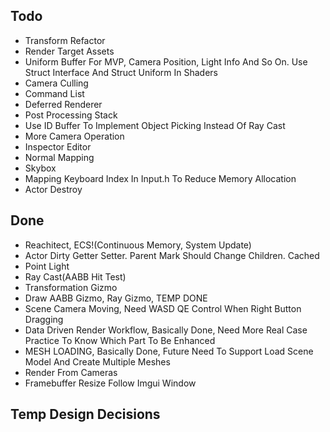 ## Todo
- Transform Refactor
- Render Target Assets
- Uniform Buffer For MVP, Camera Position, Light Info And So On. Use Struct Interface And Struct Uniform In Shaders 
- Camera Culling
- Command List
- Deferred Renderer
- Post Processing Stack
- Use ID Buffer To Implement Object Picking Instead Of Ray Cast
- More Camera Operation
- Inspector Editor
- Normal Mapping
- Skybox
- Mapping Keyboard Index In Input.h To Reduce Memory Allocation
- Actor Destroy

## Done
- Reachitect, ECS!(Continuous Memory, System Update)
- Actor Dirty Getter Setter. Parent Mark Should Change Children. Cached
- Point Light
- Ray Cast(AABB Hit Test)
- Transformation Gizmo
- Draw AABB Gizmo, Ray Gizmo, TEMP DONE
- Scene Camera Moving, Need WASD QE Control When Right Button Dragging
- Data Driven Render Workflow, Basically Done, Need More Real Case Practice To Know Which Part To Be Enhanced
- MESH LOADING, Basically Done, Future Need To Support Load Scene Model And Create Multiple Meshes
- Render From Cameras
- Framebuffer Resize Follow Imgui Window

## Temp Design Decisions

